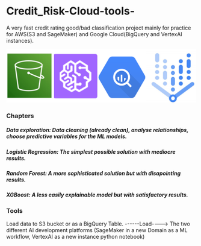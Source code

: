 # Credit_Risk-Cloud-tools-
A very fast credit rating good/bad classification project mainly for practice for AWS(S3 and SageMaker) and Google Cloud(BigQuery and VertexAI instances).

<p align="center">
  <img src="img/5.png" width="2000"/>
</p>


### Chapters
##### Data exploration: Data cleaning (already clean), analyse relationships, choose predictive variables for the ML models. 
##### Logistic Regression: The simplest possible solution with mediocre results.
##### Random Forest: A more sophisticated solution but with disapointing results.
##### XGBoost: A less easily explainable model but with satisfactory results.

### Tools
Load data to S3 bucket or as a BigQuery Table. ------Load----> The two different AI development platforms (SageMaker in a new Domain as a ML workflow, VertexAI as a new instance python notebook)
